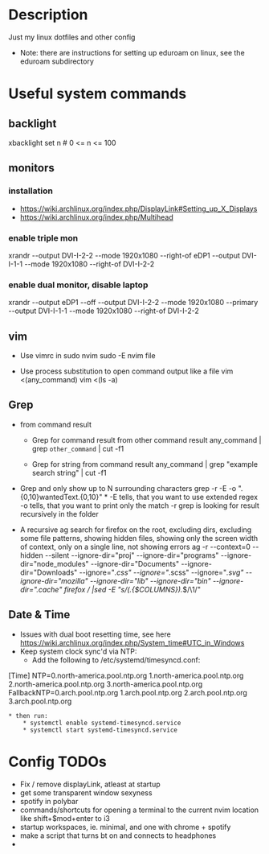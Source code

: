 # Description
Just my linux dotfiles and other config

* Note: there are instructions for setting up eduroam on linux, see the eduroam subdirectory

# Useful system commands
## backlight
xbacklight set n 
    # 0 <= n <= 100

## monitors
### installation
* https://wiki.archlinux.org/index.php/DisplayLink#Setting_up_X_Displays
* https://wiki.archlinux.org/index.php/Multihead

### enable triple mon
xrandr --output DVI-I-2-2 --mode 1920x1080 --right-of eDP1 --output DVI-I-1-1 --mode 1920x1080 --right-of DVI-I-2-2

### enable dual monitor, disable laptop
xrandr --output eDP1 --off --output DVI-I-2-2 --mode 1920x1080 --primary --output DVI-I-1-1 --mode 1920x1080 --right-of DVI-I-2-2

## vim
* Use vimrc in sudo nvim
sudo -E nvim file

* Use process substitution to open command output like a file
vim <(any_command)
vim <(ls -a)

## Grep
* from command result
    * Grep for command result from other command result
        any_command | grep `other_command` | cut -f1

    * Grep for string from command result
        any_command | grep "example search string" | cut -f1


* Grep and only show up to N surrounding characters
    grep -r -E -o ".{0,10}wantedText.{0,10}" *
        -E tells, that you want to use extended regex
        -o tells, that you want to print only the match
        -r grep is looking for result recursively in the folder

* A recursive ag search for firefox on the root, excluding dirs, excluding some file patterns, showing hidden files, showing only the screen width of context, only on a single line, not showing errors
ag -r --context=0 --hidden --silent --ignore-dir="proj" --ignore-dir="programs" --ignore-dir="node_modules" --ignore-dir="Documents" --ignore-dir="Downloads" --ignore="*.css" --ignore="*.scss" --ignore="*.svg" --ignore-dir="mozilla" --ignore-dir="lib" --ignore-dir="bin" --ignore-dir=".cache" firefox / |sed -E "s/(.{$COLUMNS}).*$/\1/"

## Date & Time
* Issues with dual boot resetting time, see here https://wiki.archlinux.org/index.php/System_time#UTC_in_Windows
* Keep system clock sync'd via NTP:
    * Add the following to /etc/systemd/timesyncd.conf:

[Time]
NTP=0.north-america.pool.ntp.org 1.north-america.pool.ntp.org 2.north-america.pool.ntp.org 3.north-america.pool.ntp.org
FallbackNTP=0.arch.pool.ntp.org 1.arch.pool.ntp.org 2.arch.pool.ntp.org 3.arch.pool.ntp.org

    * then run:
        * systemctl enable systemd-timesyncd.service
        * systemctl start systemd-timesyncd.service

# Config TODOs
* Fix / remove displayLink, atleast at startup
* get some transparent window sexyness
* spotify in polybar
* commands/shortcuts for opening a terminal to the current nvim location like shift+$mod+enter to i3
* startup workspaces, ie. minimal, and one with chrome + spotify
* make a script that turns bt on and connects to headphones
* 

